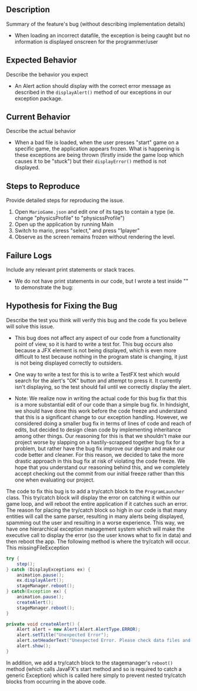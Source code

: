 ## Description

Summary of the feature's bug (without describing implementation details)
* When loading an incorrect datafile, the exception is being caught but no information is
displayed onscreen for the programmer/user
## Expected Behavior

Describe the behavior you expect
* An Alert action should display with the correct error message as described 
in the ```displayAlert()``` method of our exceptions in our exception package.
## Current Behavior

Describe the actual behavior
* When a bad file is loaded, when the user presses "start" game on a specific game,
the application appears frozen. What is happening is these exceptions are being thrown (firstly
inside the game loop which causes it to be "stuck") but their ```displayError()``` method is
not displayed.
## Steps to Reproduce

Provide detailed steps for reproducing the issue.

1. Open ```MarioGame.json``` and edit one of its tags to contain a type (ie. change "physicsProfile" to "physicssProfile")
2. Open up the application by running Main
3. Switch to mario, press "select," and press "1player"
4. Observe as the screen remains frozen without rendering the level.

## Failure Logs

Include any relevant print statements or stack traces.
* We do not have print statements in our code, but I wrote a test inside "" to demonstrate the bug:

## Hypothesis for Fixing the Bug

Describe the test you think will verify this bug and the code fix you believe will solve this issue.

* This bug does not affect any aspect of our code from a functionality point of view, so it is hard to write
a test for. This bug occurs also because a JFX element is not being displayed, which is even more
difficult to test because nothing in the program state is changing, it just is not being displayed
correctly to outsiders. 
* One way to write a test for this is to write a TestFX test which would search for the alert's "OK"
button and attempt to press it. It currently isn't displaying, so the test should fail until we correctly display the alert.

* Note: We realize now in writing the actual code for this bug fix that this is a more substantial edit
of our code than a simple bug fix. In hindsight, we should have done this work before the code
freeze and understand that this is a significant change to our exception handling. However, we considered
doing a smaller bug fix in terms of lines of code and reach of edits, but decided to design clean code
by implementing inheritance among other things. Our reasoning for this is that we shouldn't make our
project worse by slapping on a hastily-scrapped together bug fix for a problem, but rather have the bug 
fix improve our design and make our code better and cleaner. For this reason, we decided to take the
more drastic approach in this bug fix at risk of violating the code freeze. We hope that you understand
our reasoning behind this, and we completely accept checking out the commit from our initial freeze
rather than this one when evaluating our project.

The code to fix this bug is to add a try/catch block to the ```ProgramLauncher``` class. This try/catch block will
display the error on catching it within our game loop, and will reboot the entire application if it catches
such an error. The reason for placing the try/catch block so high in our code is that many entities will call
the same parser, resulting in many alerts being displayed, spamming out the user and resulting in a worse experience.
This way, we have one hierarchical exception management system which will make the executive call to display the error
(so the user knows what to fix in data) and then reboot the app. The following method is where the try/catch
will occur. This missingFileException

```java
try {
    step(); 
} catch (DisplayExceptions ex) {
    animation.pause();
    ex.displayAlert();
    stageManager.reboot();
} catch(Exception ex) {
    animation.pause();
    createAlert();
    stageManager.reboot();
}
```
```java
private void createAlert() {
    Alert alert = new Alert(Alert.AlertType.ERROR);
    alert.setTitle("Unexpected Error");
    alert.setHeaderText("Unexpected Error. Please check data files and run again.");
    alert.show();
}
```

In addition, we add a try/catch block to the stagemanager's ```reboot()``` method (which calls JavaFX's start method and so is required to catch a generic Exception)
which is called here simply to prevent nested try/catch blocks from occurring in the above code.